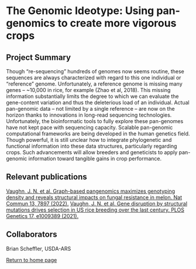 # The Genomic Ideotype: Using pan-genomics to create more vigorous crops

## Project Summary

Though “re-sequencing” hundreds of genomes now seems routine, these sequences are always characterized with regard to this one individual or “reference” genome.  Unfortunately, a reference genome is missing many genes – ~10,000 in rice, for example (Zhao et al, 2018).  This missing information substantially limits the degree to which we can evaluate the gene-content variation and thus the deleterious load of an individual.  Actual pan-genomic data – not limited by a single reference – are now on the horizon thanks to innovations in long-read sequencing technologies.  Unfortunately, the bioinformatic tools to fully explore these pan-genomes have not kept pace with sequencing capacity.  Scalable pan-genomic computational frameworks are being developed in the human genetics field.  Though powerful, it is still unclear how to integrate phylogenetic and functional information into these data structures, particularly regarding crops.  Such advancements will allow breeders and geneticists to apply pan-genomic information toward tangible gains in crop performance.
	
## Relevant publications

[Vaughn, J. N. et al. Graph-based pangenomics maximizes genotyping density and reveals structural impacts on fungal resistance in melon. Nat Commun 13, 7897 (2022).](https://www.nature.com/articles/s41467-022-35621-7)
[Vaughn, J. N. et al. Gene disruption by structural mutations drives selection in US rice breeding over the last century. PLOS Genetics 17, e1009389 (2021).](https://journals.plos.org/plosgenetics/article?id=10.1371/journal.pgen.1009389)


## Collaborators

Brian Scheffler, USDA-ARS

[Return to home page](https://genemachine.net)
